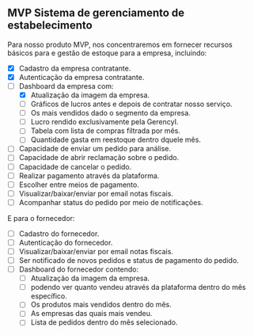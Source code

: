 ## MVP Sistema de gerenciamento de estabelecimento

Para nosso produto MVP, nos concentraremos em fornecer recursos básicos para e gestão de estoque para a empresa, incluindo:

- [x] Cadastro da empresa contratante.
- [x] Autenticação da empresa contratante.
- [ ] Dashboard da empresa com:
  - [x] Atualização da imagem da empresa.
  - [ ] Gráficos de lucros antes e depois de contratar nosso serviço.
  - [ ] Os mais vendidos dado o segmento da empresa.
  - [ ] Lucro rendido exclusivamente pela GerencyI.
  - [ ] Tabela com lista de compras filtrada por mês.
  - [ ] Quantidade gasta em reestoque dentro dquele mês.
- [ ] Capacidade de enviar um pedido para análise.
- [ ] Capacidade de abrir reclamação sobre o pedido.
- [ ] Capacidade de cancelar o pedido.
- [ ] Realizar pagamento através da plataforma.
- [ ] Escolher entre meios de pagamento.
- [ ] Visualizar/baixar/enviar por email notas fiscais.
- [ ] Acompanhar status do pedido por meio de notificações.

 E para o fornecedor:
- [ ] Cadastro do fornecedor.
- [ ] Autenticação do fornecedor.
- [ ] Visualizar/baixar/enviar por email notas fiscais.
- [ ] Ser notificado de novos pedidos e status de pagamento do pedido.
- [ ] Dashboard do fornecedor contendo:
  - [ ] Atualização da imagem da empresa.
  - [ ] podendo ver quanto vendeu através da plataforma dentro do mês específico.
  - [ ] Os produtos mais vendidos dentro do mês.
  - [ ] As empresas das quais mais vendeu.
  - [ ] Lista de pedidos dentro do mês selecionado.
